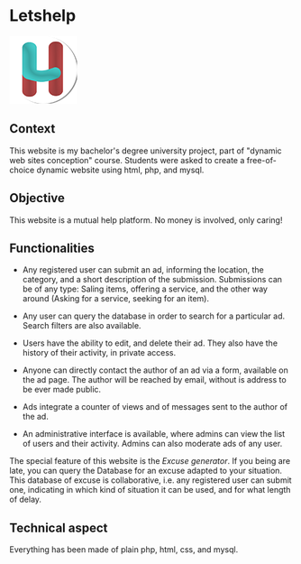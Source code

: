 # Letshelp  
![logo](/images/logo_small.png)
## Context
This website is my bachelor's degree university project, part of "dynamic web sites conception" course.
Students were asked to create a free-of-choice dynamic website using html, php, and mysql.

## Objective

This website is a mutual help platform. No money is involved, only caring!

## Functionalities
* Any registered user can submit an ad, informing the location, the category, and a short description of the submission. Submissions can be of any type: Saling items, offering a service, and the other way around (Asking for a service, seeking for an item).

* Any user can query the database in order to search for a particular ad. Search filters are also available. 

* Users have the ability to edit, and delete their ad. They also have the history of their activity, in private access. 

* Anyone can directly contact the author of an ad via a form, available on the ad page. The author will be reached by email, without is address to be ever made public. 

* Ads integrate a counter of views and of messages sent to the author of the ad. 

* An administrative interface is available, where admins can view the list of users and their activity. Admins can also moderate ads of any user. 

The special feature of this website is the _Excuse generator_. If you being are late, you can query the Database for an excuse adapted to your situation. This database of excuse is collaborative, i.e. any registered user can submit one, indicating in which kind of situation it can be used, and for what length of delay.

## Technical aspect
Everything has been made of plain php, html, css, and mysql. 
